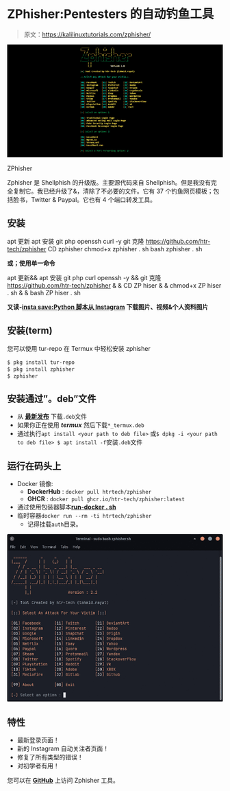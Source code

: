 # ZPhisher:Pentesters 的自动钓鱼工具

> 原文：<https://kalilinuxtutorials.com/zphisher/>

[![ZPhisher : Automated Phishing Tool](img//0f924142793dc429221f24043a554e50.png "ZPhisher : Automated Phishing Tool")](https://1.bp.blogspot.com/--Ta-KPNodAA/Xn8DlMpJyiI/AAAAAAAAFsQ/1uCZds3DlZ0AwdQLRTd0fO-J0NCWrfuLQCLcBGAsYHQ/s1600/Zphier.png)

ZPhisher

Zphisher 是 Shellphish 的升级版。主要源代码来自 Shellphish。但是我没有完全复制它。我已经升级了&，清除了不必要的文件。它有 37 个钓鱼网页模板；包括脸书，Twitter & Paypal。它也有 4 个端口转发工具。

## **安装**

apt 更新
apt 安装 git php openssh curl -y
git 克隆 https://github.com/htr-tech/zphisher
CD zphisher
chmod+x zphisher . sh
bash zphisher . sh

**或；使用单一命令**

apt 更新&& apt 安装 git php curl openssh -y && git 克隆 https://github.com/htr-tech/zphisher & & CD ZP hiser & & chmod+x ZP hiser . sh & & bash ZP hiser . sh

**又读-[insta save:Python 脚本从 Instagram](https://kalilinuxtutorials.com/instasave/) 下载图片、视频&个人资料图片**

## **安装(term)**

您可以使用 tur-repo 在 Termux 中轻松安装 zphisher

```
$ pkg install tur-repo
$ pkg install zphisher
$ zphisher
```

## **安装通过”。deb”文件**

*   从 [**最新发布**](https://github.com/htr-tech/zphisher/releases/latest) 下载`.deb`文件
*   如果你正在使用 ***termux*** 然后下载`*_termux.deb`
*   通过执行`apt install <your path to deb file>` 或`$ dpkg -i <your path to deb file> $ apt install -f`安装`.deb`文件

## **运行在码头上**

*   Docker 镜像:
    *   **DockerHub** : `docker pull htrtech/zphisher`
    *   **GHCR** : `docker pull ghcr.io/htr-tech/zphisher:latest`
*   通过使用包装器脚本[**run-docker . sh**](https://raw.githubusercontent.com/htr-tech/zphisher/master/run-docker.sh)
*   临时容器`docker run --rm -ti htrtech/zphisher`
    *   记得挂载`auth`目录。

![ZPhisher](img//45efb40888c720c2fe6787290df8508e.png)

## **特性**

*   最新登录页面！
*   新的 Instagram 自动关注者页面！
*   修复了所有类型的错误！
*   对初学者有用！

您可以在 **[GitHub](https://github.com/htr-tech/zphisher)** 上访问 Zphisher 工具。